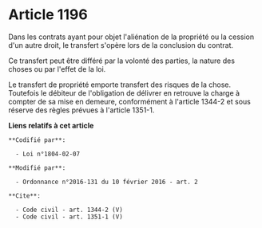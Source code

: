 # Article 1196

Dans les contrats ayant pour objet l'aliénation de la propriété ou la cession d'un autre droit, le transfert s'opère lors de
la conclusion du contrat. 

Ce transfert peut être différé par la volonté des parties, la nature des choses ou par l'effet de la loi. 

Le transfert de propriété emporte transfert des risques de la chose. Toutefois le débiteur de l'obligation de délivrer en
retrouve la charge à compter de sa mise en demeure, conformément à l'article 1344-2 et sous réserve des règles prévues à
l'article 1351-1.

**Liens relatifs à cet article**

	**Codifié par**:

	  - Loi n°1804-02-07

	**Modifié par**:

	  - Ordonnance n°2016-131 du 10 février 2016 - art. 2

	**Cite**:

	  - Code civil - art. 1344-2 (V)
	  - Code civil - art. 1351-1 (V)
